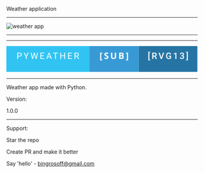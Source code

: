 Weather application

---------------------------------------------------------------------------

![weather app](https://github.com/RVG13/PyWeather/assets/114869635/40fcd91d-41cf-4c62-b0aa-1037e3557ab8)

---------------------------------------------------------------------------
---------------------------------------------------------------------------

![pyweather-[sub]-[rvg13].svg](pyweather-%5Bsub%5D-%5Brvg13%5D.svg)

---------------------------------------------------------------------------

Weather app made with Python.

Version:

1.0.0

---------------------------------------------------------------------------

Support:

Star the repo

Create PR and make it better

Say 'hello' - bingrosoff@gmail.com
